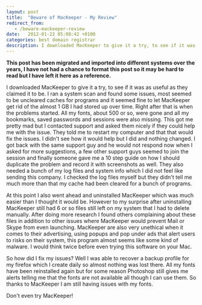 ```yaml
---
layout: post
title:  "Beware of MacKeeper - My Review"
redirect_from:
   - /beware-mackeeper-review
date:   2012-01-22 05:08:42 +0100
categories: best domain registrar
description: I downloaded MacKeeper to give it a try, to see if it was as useful as they claimed it to be. I ran a system scan and found some issues, most seemed to be uncleared caches for programs and it seemed f...
---
```


**This post has been migrated and imported into different systems over the years, I have not had a chance to format this post so it may be hard to read but I have left it here as a reference.**

I downloaded MacKeeper to give it a try, to see if it was as useful as they claimed it to be. I ran a system scan and found some issues, most seemed to be uncleared caches for programs and it seemed fine to let MacKeeper get rid of the almost 1 GB I had stored up over time. Right after that is when the problems started. All my fonts, about 500 or so, were gone and all my bookmarks, saved passwords and sessions were also missing. This got me pretty mad but I contacted support and asked them nicely if they could help me with the issue. They told me to restart my computer and that that would fix the issues. I didn't see how it would help but I did and nothing changed. I got back with the same support guy and he would not respond now when I asked for more suggestions, a few other support guys seemed to join the session and finally someone gave me a 10 step guide on how I should duplicate the problem and record it with screenshots as well. They also needed a bunch of my log files and system info which I did not feel like sending this company. I checked the log files myself but they didn't tell me much more than that my cache had been cleared for a bunch of programs.  
  
 At this point I also went ahead and uninstalled MacKeeper which was much easier than I thought it would be. However to my surprise after uninstalling MacKeeper still had 6 or so files still left on my system that I had to delete manually. After doing more research I found others complaining about these files in addition to other issues where MacKeeper would prevent Mail or Skype from even launching. MacKeeper are also very unethical when it comes to their advertising, using popups and pop under ads that alert users to risks on their system, this program almost seems like some kind of malware. I would think twice before even trying this software on your Mac.  
  
 So how did I fix my issues? Well I was able to recover a backup profile for my firefox which I create daily so almost nothing was lost there. All my fonts have been reinstalled again but for some reason Photoshop still gives me alerts telling me that the fonts are not available all though I can use them. So thanks to MacKeeper I am still having issues with my fonts.  
  
 Don't even try MacKeeper!